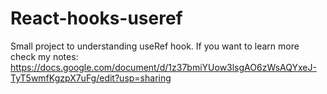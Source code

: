 # React-hooks-useref
Small project to understanding useRef hook.
If you want to learn more check my notes:
https://docs.google.com/document/d/1z37bmiYUow3lsgAO6zWsAQYxeJ-TyT5wmfKgzpX7uFg/edit?usp=sharing